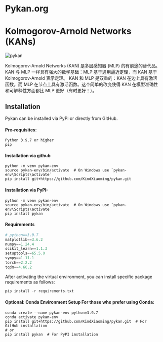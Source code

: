 # Pykan.org

# Kolmogorov-Arnold Networks (KANs)
![pykan](../static/326218913-a2d2d225-b4d2-4c1e-823e-bc45c7ea96f9.png)

Kolmogorov-Arnold Networks (KAN) 是多层感知器 (MLP) 的有前途的替代品。 KAN 与 MLP 一样具有强大的数学基础：MLP 基于通用逼近定理，而 KAN 基于 Kolmogorov-Arnold 表示定理。 KAN 和 MLP 是双重的：KAN 在边上具有激活函数，而 MLP 在节点上具有激活函数。这个简单的改变使得 KAN 在模型准确性和可解释性方面都比 MLP 更好（有时更好！）。  


## Installation

[](https://github.com/KindXiaoming/pykan#installation)

Pykan can be installed via PyPI or directly from GitHub.

#### Pre-requisites:

```
Python 3.9.7 or higher
pip
```

#### Installation via github

```
python -m venv pykan-env
source pykan-env/bin/activate  # On Windows use `pykan-env\Scripts\activate`
pip install git+https://github.com/KindXiaoming/pykan.git
```

#### Installation via PyPI:

```
python -m venv pykan-env
source pykan-env/bin/activate  # On Windows use `pykan-env\Scripts\activate`
pip install pykan
```

#### Requirements

```python
# python==3.9.7
matplotlib==3.6.2
numpy==1.24.4
scikit_learn==1.1.3
setuptools==65.5.0
sympy==1.11.1
torch==2.2.2
tqdm==4.66.2
```

After activating the virtual environment, you can install specific package requirements as follows:

```python
pip install -r requirements.txt
```

#### **Optional: Conda Environment Setup** For those who prefer using Conda:

```
conda create --name pykan-env python=3.9.7
conda activate pykan-env
pip install git+https://github.com/KindXiaoming/pykan.git  # For GitHub installation
# or
pip install pykan  # For PyPI installation
```